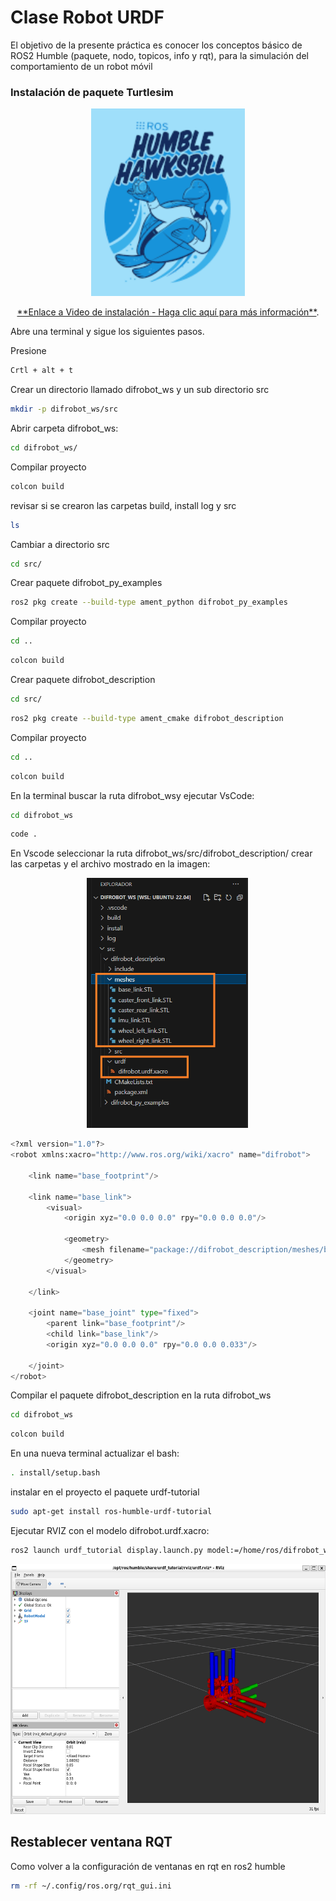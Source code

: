 # Clase Robot URDF


El objetivo de la presente práctica es conocer los conceptos básico de ROS2 Humble (paquete, nodo, topicos, info y rqt), para la simulación del comportamiento de un robot móvil

### Instalación de paquete Turtlesim



<p align="center">
  <a href="https://youtu.be/sk0WTxr-yic?si=M51wHld4yW2u4Ymt">
    <img src="./Logos/imagen1.png" height="300">
  </a>
</p>

<p align="center">
<a href="https://youtu.be/sk0WTxr-yic?si=M51wHld4yW2u4Ymt" target="_blank">**Enlace a Video de instalación - Haga clic aquí para más información**</a>.
</p>

Abre una terminal y sigue los siguientes pasos.

Presione 
```bash
Crtl + alt + t

```
Crear un directorio llamado difrobot_ws y un sub directorio src
```bash
mkdir -p difrobot_ws/src
```
Abrir carpeta difrobot_ws:
```bash
cd difrobot_ws/
```
Compilar proyecto
```bash
colcon build
```

revisar si se crearon las carpetas build, install log y src
```bash
ls
```
Cambiar a directorio src
```bash
cd src/
```

Crear paquete difrobot_py_examples
```bash
ros2 pkg create --build-type ament_python difrobot_py_examples
```
Compilar proyecto
```bash
cd ..
```
```bash
colcon build
```

Crear paquete difrobot_description
```bash
cd src/
```
```bash
ros2 pkg create --build-type ament_cmake difrobot_description
```
Compilar proyecto
```bash
cd ..
```
```bash
colcon build
```



En la terminal buscar la ruta difrobot_wsy ejecutar VsCode:
```bash
cd difrobot_ws
```
```bash
code .
```
En Vscode seleccionar la ruta difrobot_ws/src/difrobot_description/ crear las carpetas y el archivo mostrado en  la imagen:
<p align="center">
<img src="./Logos/CarpetaDes.png" height="400">
</p>

```python
<?xml version="1.0"?>
<robot xmlns:xacro="http://www.ros.org/wiki/xacro" name="difrobot">

    <link name="base_footprint"/>
    
    <link name="base_link">
        <visual>
            <origin xyz="0.0 0.0 0.0" rpy="0.0 0.0 0.0"/>
            
            <geometry>
                <mesh filename="package://difrobot_description/meshes/base_link.STL" />
            </geometry>
        </visual>
    
    </link>

    <joint name="base_joint" type="fixed">
        <parent link="base_footprint"/>
        <child link="base_link"/>
        <origin xyz="0.0 0.0 0.0" rpy="0.0 0.0 0.033"/>
        
    </joint>
</robot>
```

Compilar el paquete difrobot_description en la ruta difrobot_ws
```bash
cd difrobot_ws
```
```bash
colcon build
```
En una nueva terminal actualizar el bash:
```bash
. install/setup.bash
```
instalar en el proyecto el paquete urdf-tutorial
```bash
sudo apt-get install ros-humble-urdf-tutorial
```
Ejecutar RVIZ con el modelo difrobot.urdf.xacro:
```bash
ros2 launch urdf_tutorial display.launch.py model:=/home/ros/difrobot_ws/src/difrobot_description/urdf/difrobot.urdf.xacro
```

<p align="center">
<img src="./Logos/Rviz.png" height="400">
</p>


## Restablecer ventana RQT
Como volver a la configuración de ventanas en rqt en ros2 humble
```bash
rm -rf ~/.config/ros.org/rqt_gui.ini

```
